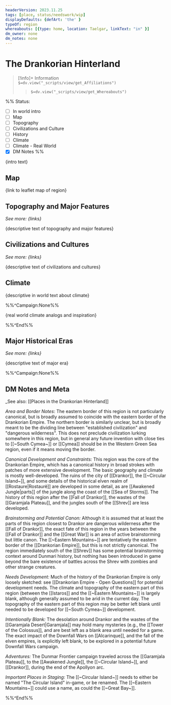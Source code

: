 ```yaml
---
headerVersion: 2023.11.25
tags: [place, status/needswork/wip]
displayDefaults: {defArt: 'the' }
typeOf: region
whereabouts: [{type: home, location: Taelgar, linkText: "in" }]
dm_owner: none
dm_notes: none
---
```

# The Drankorian Hinterland
>[!info]+ Information  
> `$=dv.view("_scripts/view/get_Affiliations")`  
>> `$=dv.view("_scripts/view/get_Whereabouts")`

%% Status:
* [ ] In world intro
* [ ] Map
* [ ] Topography
* [ ] Civilizations and Culture
* [ ] History
* [ ] Climate
* [ ] Climate - Real World
* [x] DM Notes
%%

{intro text}
## Map

{link to leaflet map of region}
## Topography and Major Features
_See more: {links}_

{descriptive text of topography and major features}
## Civilizations and Cultures
_See more: {links}_

{descriptive text of civilizations and cultures}
## Climate

{descriptive in world text about climate}

%%^Campaign:None%%

{real world climate analogs and inspiration}

%%^End%%

## Major Historical Eras
_See more: {links}_

{descriptive text of major era}

%%^Campaign:None%%
## DM Notes and Meta
_See also: [[Places in the Drankorian Hinterland]]

*Area and Border Notes*: The eastern border of this region is not particularly canonical, but is broadly assumed to coincide with the eastern border of the Drankorian Empire. The northern border is similarly unclear, but is broadly meant to be the dividing line between "established civilization" and "dangerous wilderness". This does not preclude civilization lurking somewhere in this region, but in general any future invention with close ties to [[~South Cymea~]] or [[Cymea]] should be in the Western Green Sea region, even if it means moving the border.

*Canonical Development and Constraints:* This region was the core of the Drankorian Empire, which has a canonical history in broad strokes with patches of more extensive development. The basic geography and climate is mostly well-developed. The ruins of the city of [[Drankor]], the [[~Circular Island~]], and some details of the historical elven realm of [[Rostaure|Rostaurë]] are developed in some detail, as are [[Awakened Jungle|parts]] of the jungle along the coast of the [[Sea of Storms]]. The history of this region after the [[Fall of Drankor]], the wastes of the [[Garamjala Plateau]], and the jungles south of the [[Shrev]] are less developed.

*Brainstorming and Potential Canon:* Although it is assumed that at least the parts of this region closest to Drankor are dangerous wilderness after the [[Fall of Drankor]], the exact fate of this region in the years between the [[Fall of Drankor]] and the [[Great War]] is an area of active brainstorming but little canon. The [[~Eastern Mountains~]] are tentatively the eastern border of the [[Drankorian Empire]], but this is not strictly canonical. The region immediately south of the [[Shrev]] has some potential brainstorming context around Dunmari history, but nothing has been introduced in game beyond the bare existence of battles across the Shrev with zombies and other strange creatures. 

*Needs Development:* Much of the history of the Drankorian Empire is only loosely sketched: see [[Drankorian Empire - Open Questions]] for potential development needs. The climate and topography of the eastern part of this region (between the [[Istaros]] and the [[~Eastern Mountains~]] is largely blank, although generally assumed to be arid in the current day. The topography of the eastern part of this region may be better left blank until needed to be developed for [[~South Cymea~]] development.

*Intentionally Blank:* The desolation around Drankor and the wastes of the [[Garamjala Desert|Garamjala]] may hold many mysteries (e.g., the [[Tower of the Colossus]], and are best left as a blank area until needed for a game. The exact impact of the Downfall Wars on [[Alcarinque]], and the fall of the elven empires, is explicitly left blank, to be explored in a potential future Downfall Wars campaign. 

*Adventures:* The Dunmar Frontier campaign traveled across the [[Garamjala Plateau]], to the [[Awakened Jungle]], the [[~Circular Island~]], and [[Drankor]], during the end of the Apollyon arc. 

*Important Places in Staging:* The [[~Circular Island~]] needs to either be named "The Circular Island" in-game, or be renamed. The [[~Eastern Mountains~]] could use a name, as could the [[~Great Bay~]]. 

%%^End%%